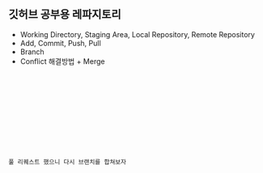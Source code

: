 ## 깃허브 공부용 레파지토리

- Working Directory, Staging Area, Local Repository, Remote Repository
- Add, Commit, Push, Pull
- Branch
- Conflict 해결방법 + Merge

<code>
<!DOCTYPE html>
<html lang="en">
<head>
  <meta charset="UTF-8">
  <meta http-equiv="X-UA-Compatible" content="IE=edge">
  <meta name="viewport" content="width=device-width, initial-scale=1.0">
  <title>이건 새로운 기능!</title>
</head>
<body>
  <p>풀 리퀘스트 했으니 다시 브랜치를 합쳐보자 </p>

</body>
</html>
</code>
